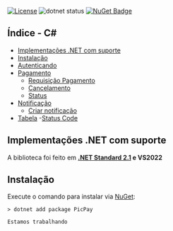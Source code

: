 [![License](https://img.shields.io/badge/license-MIT-green)](./LICENSE)
![dotnet status](https://github.com/matmiranda/picpay-dotnet/actions/workflows/dotnet.yml/badge.svg?event=push)
[![NuGet Badge](https://buildstats.info/nuget/PicPay)](https://www.nuget.org/packages/PicPay)

## Índice - C#
- [Implementações .NET com suporte](#implementações-net-com-suporte)
- [Instalação](#instalação)
- [Autenticando](#autenticando-o-ambiente-e-commerce)
- [Pagamento](#pagamento)
  - [Requisição Pagamento](#requisição-pagamento)
  - [Cancelamento](#cancelamento)
  - [Status](#status)
- [Notificação](#notificação)
  - [Criar notificação](#criar-notificação)
- [Tabela](#tabela)
  -[Status Code](#status-code)

## Implementações .NET com suporte
A biblioteca foi feito em **[.NET Standard 2.1](https://learn.microsoft.com/pt-br/dotnet/standard/net-standard?tabs=net-standard-2-1) e  VS2022**

## Instalação
Execute o comando para instalar via [NuGet](https://www.nuget.org/packages/PicPay/):

```.net cli
> dotnet add package PicPay
```



```C#
Estamos trabalhando
```